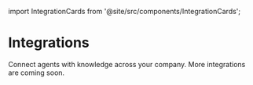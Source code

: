 import IntegrationCards from '@site/src/components/IntegrationCards';

# Integrations

Connect agents with knowledge across your company. More integrations are coming soon.

<IntegrationCards />
